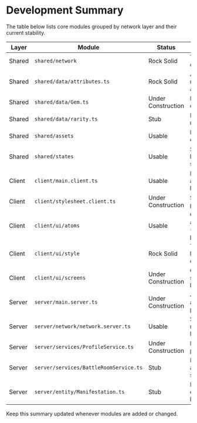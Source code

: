 # Development Summary

The table below lists core modules grouped by network layer and their current stability.

| Layer   | Module                                   | Status             | Notes |
|--------|------------------------------------------|--------------------|-------|
|Shared|`shared/network`|Rock Solid|Typed event definitions|
|Shared|`shared/data/attributes.ts`|Rock Solid|Attribute metadata and helpers|
|Shared|`shared/data/Gem.ts`|Under Construction|Basic types only|
|Shared|`shared/data/rarity.ts`|Stub|Placeholder rarity enums|
|Shared|`shared/assets`|Usable|Image asset constants|
|Shared|`shared/states`|Usable|Signal-based shared state|
|Client|`client/main.client.ts`|Usable|Entry point and UI bootstrap|
|Client|`client/stylesheet.client.ts`|Under Construction|StyleSheet prototype|
|Client|`client/ui/atoms`|Usable|Core UI atoms (buttons, panels)|
|Client|`client/ui/style`|Rock Solid|Tokenized layout and colors|
|Client|`client/ui/screens`|Under Construction|Gem forge screen basic layout|
|Server|`server/main.server.ts`|Under Construction|Joins players and loads profiles|
|Server|`server/network/network.server.ts`|Usable|Server network handlers|
|Server|`server/services/ProfileService.ts`|Under Construction|Loads player profiles|
|Server|`server/services/BattleRoomService.ts`|Stub|Matchmaking and teleport skeleton|
|Server|`server/entity/Manifestation.ts`|Stub|Placeholder creation logic|

Keep this summary updated whenever modules are added or changed.
